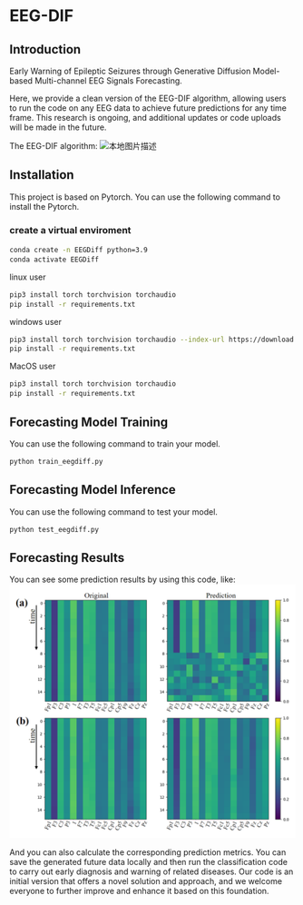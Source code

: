 # EEG-DIF

## Introduction
Early Warning of Epileptic Seizures through Generative Diffusion Model-based Multi-channel EEG Signals Forecasting.

Here, we provide a clean version of the EEG-DIF algorithm, allowing users to run the code on any EEG data to achieve future predictions for any time frame. This research is ongoing, and additional updates or code uploads will be made in the future.

The EEG-DIF algorithm:
![本地图片描述](images/Fig1-new.bmp)
## Installation
This project is based on Pytorch.
You can use the following command to install the Pytorch.

### create a virtual enviroment
```bash
conda create -n EEGDiff python=3.9
conda activate EEGDiff
```

linux user
```bash
pip3 install torch torchvision torchaudio
pip install -r requirements.txt
```

windows user
```bash
pip3 install torch torchvision torchaudio --index-url https://download.pytorch.org/whl/cu117
pip install -r requirements.txt
```

MacOS user
```bash
pip3 install torch torchvision torchaudio
pip install -r requirements.txt
```

## Forecasting Model Training
You can use the following command to train your model.
```bash
python train_eegdiff.py
```

## Forecasting Model Inference
You can use the following command to test your model.
```bash
python test_eegdiff.py
```
## Forecasting Results
You can see some prediction results by using this code, like:
![本地图片描述](images/Fig2-new.bmp)

And you can also calculate the corresponding prediction metrics. You can save the generated future data locally and then run the classification code to carry out early diagnosis and warning of related diseases. Our code is an initial version that offers a novel solution and approach, and we welcome everyone to further improve and enhance it based on this foundation.
